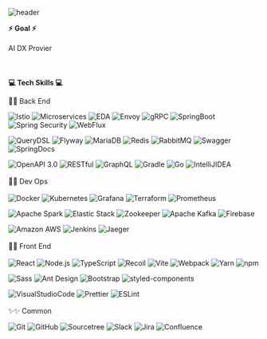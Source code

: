
![header](https://capsule-render.vercel.app/api?type=slice&color=gradient&text=1rm_Overview&height=200&fontSize=30&fontColor=black)

<b>⚡ Goal ⚡</b> <br />  
AI DX Provier
<br />  
<br />  
<b>💻 Tech Skills 💻</b><br />  

📝📝 Back End <br />  

![Istio](https://img.shields.io/badge/Istio-466BB0?style=for-the-badge&logo=Istio&logoColor=white)
![Microservices](https://img.shields.io/badge/Microservices-D9232E?style=for-the-badge&logo=MicroStrategy&logoColor=white)
![EDA](https://img.shields.io/badge/EDA-000000?style=for-the-badge&logo=EDA&logoColor=white)
![Envoy](https://img.shields.io/badge/Envoy-FF7F7F?style=for-the-badge&logo=Envoy&logoColor=white)
![gRPC](https://img.shields.io/badge/gRPC-02458D?style=for-the-badge&logo=gRPC&logoColor=white)
![SpringBoot](https://img.shields.io/badge/SpringBoot-6DB33F?style=for-the-badge&logo=SpringBoot&logoColor=white)
![Spring Security](https://img.shields.io/badge/Spring_Security-6DB33F?style=for-the-badge&logo=SpringSecurity&logoColor=white)
![WebFlux](https://img.shields.io/badge/WebFlux-F78C40?style=for-the-badge&logo=WebFlux&logoColor=white)

![QueryDSL](https://img.shields.io/badge/QueryDSL-52B0E7?style=for-the-badge&logo=QueryDSL&logoColor=white)
![Flyway](https://img.shields.io/badge/Flyway-CC0200?style=for-the-badge&logo=Flyway&logoColor=white)
![MariaDB](https://img.shields.io/badge/MariaDB-003545?style=for-the-badge&logo=MariaDB&logoColor=white)
![Redis](https://img.shields.io/badge/Redis-DC382D?style=for-the-badge&logo=Redis&logoColor=white)
![RabbitMQ](https://img.shields.io/badge/RabbitMQ-FF6600?style=for-the-badge&logo=RabbitMQ&logoColor=white)
![Swagger](https://img.shields.io/badge/Swagger-85EA2D?style=for-the-badge&logo=Swagger&logoColor=white)
![SpringDocs](https://img.shields.io/badge/SpringDocs-6DB33F?style=for-the-badge&logo=Spring&logoColor=white)

![OpenAPI 3.0](https://img.shields.io/badge/OpenAPI_3.0-412991?style=for-the-badge&logo=gRPC&logoColor=white)
![RESTful](https://img.shields.io/badge/RESTful-FF9A00?style=for-the-badge&logo=RESTful&logoColor=white)
![GraphQL](https://img.shields.io/badge/GraphQL-E10098?style=for-the-badge&logo=GraphQL&logoColor=white)
![Gradle](https://img.shields.io/badge/Gradle-02303A?style=for-the-badge&logo=Gradle&logoColor=white)
![Go](https://img.shields.io/badge/Go-00ADD8?style=for-the-badge&logo=Go&logoColor=white)
![IntelliJIDEA](https://img.shields.io/badge/IntelliJ_IDEA-000000?style=for-the-badge&logo=IntelliJIDEA&logoColor=white)
<br />  
💬💬 Dev Ops <br />  
![Docker](https://img.shields.io/badge/Docker-61DAFB?style=for-the-badge&logo=Docker&logoColor=white)
![Kubernetes](https://img.shields.io/badge/Kubernetes-326CE5?style=for-the-badge&logo=Kubernetes&logoColor=white)
![Grafana](https://img.shields.io/badge/Grafana-326CE5?style=for-the-badge&logo=Grafana&logoColor=white)
![Terraform](https://img.shields.io/badge/Terraform-7B42BC?style=for-the-badge&logo=Terraform&logoColor=white)
![Prometheus](https://img.shields.io/badge/Prometheus-E6522C?style=for-the-badge&logo=Prometheus&logoColor=white)

![Apache Spark](https://img.shields.io/badge/Apache_Spark-E25A1C?style=for-the-badge&logo=ApacheSpark&logoColor=white)
![Elastic Stack](https://img.shields.io/badge/Elastic_Stack-005571?style=for-the-badge&logo=ElasticStack&logoColor=white)
![Zookeeper](https://img.shields.io/badge/Zookeeper-83B81A?style=for-the-badge&logo=Zookeeper&logoColor=white)
![Apache Kafka](https://img.shields.io/badge/Apache_Kafka-231F20?style=for-the-badge&logo=ApacheKafka&logoColor=white)
![Firebase](https://img.shields.io/badge/Firebase-FFCA28?style=for-the-badge&logo=Firebase&logoColor=white)

![Amazon AWS](https://img.shields.io/badge/Amazon_AWS-FF9900?style=for-the-badge&logo=AmazonAWS&logoColor=white)
![Jenkins](https://img.shields.io/badge/Jenkins-D24939?style=for-the-badge&logo=Jenkins&logoColor=white)
![Jaeger](https://img.shields.io/badge/Jaeger-0099E5?style=for-the-badge&logo=Jaeger&logoColor=white)
<br />  
🎨🎨 Front End <br />  
![React](https://img.shields.io/badge/React-61DAFB?style=for-the-badge&logo=React&logoColor=white)
![Node.js](https://img.shields.io/badge/Node.js-339933?style=for-the-badge&logo=Node.js&logoColor=white)
![TypeScript](https://img.shields.io/badge/TypeScript-3178C6?style=for-the-badge&logo=TypeScript&logoColor=white)
![Recoil](https://img.shields.io/badge/Recoil-FAB040?style=for-the-badge&logo=Recoil&logoColor=white)
![Vite](https://img.shields.io/badge/Vite-646CFF?style=for-the-badge&logo=Vite&logoColor=white)
![Webpack](https://img.shields.io/badge/Webpack-8DD6F9?style=for-the-badge&logo=Webpack&logoColor=white)
![Yarn](https://img.shields.io/badge/Yarn-2C8EBB?style=for-the-badge&logo=Yarn&logoColor=white)
![npm](https://img.shields.io/badge/npm-CB3837?style=for-the-badge&logo=npm&logoColor=white)

![Sass](https://img.shields.io/badge/Sass-CC6699?style=for-the-badge&logo=Sass&logoColor=white)
![Ant Design](https://img.shields.io/badge/Ant_Design-0170FE?style=for-the-badge&logo=AntDesign&logoColor=white)
![Bootstrap](https://img.shields.io/badge/Bootstrap-7952B3?style=for-the-badge&logo=Bootstrap&logoColor=white)
![styled-components](https://img.shields.io/badge/styled_components-DB7093?style=for-the-badge&logo=styledcomponents&logoColor=white)

![VisualStudioCode](https://img.shields.io/badge/Visual_Studio_Code-007ACC?style=for-the-badge&logo=VisualStudioCode&logoColor=white)
![Prettier](https://img.shields.io/badge/Prettier-F7B93E?style=for-the-badge&logo=Prettier&logoColor=white)
![ESLint](https://img.shields.io/badge/ESLint-4B32C3?style=for-the-badge&logo=ESLint&logoColor=white)
<br />  
✨✨ Common <br />  

![Git](https://img.shields.io/badge/Git-F05032?style=for-the-badge&logo=Git&logoColor=white)
![GitHub](https://img.shields.io/badge/GitHub-181717?style=for-the-badge&logo=GitHub&logoColor=white)
![Sourcetree](https://img.shields.io/badge/Sourcetree-0052CC?style=for-the-badge&logo=Sourcetree&logoColor=white)
![Slack](https://img.shields.io/badge/Slack-4A154B?style=for-the-badge&logo=Slack&logoColor=white)
![Jira](https://img.shields.io/badge/Jira-0052CC?style=for-the-badge&logo=Jira&logoColor=white)
![Confluence](https://img.shields.io/badge/Confluence-172B4D?style=for-the-badge&logo=Confluence&logoColor=white)



<!--
**1rmservice/1rmservice** is a ✨ _special_ ✨ repository because its `README.md` (this file) appears on your GitHub profile.

Here are some ideas to get you started:

- 🔭 I’m currently working on ...
- 🌱 I’m currently learning ...
- 👯 I’m looking to collaborate on ...
- 🤔 I’m looking for help with ...
- 💬 Ask me about ...
- 📫 How to reach me: ...
- 😄 Pronouns: ...
- ⚡ Fun fact: ...
-->
